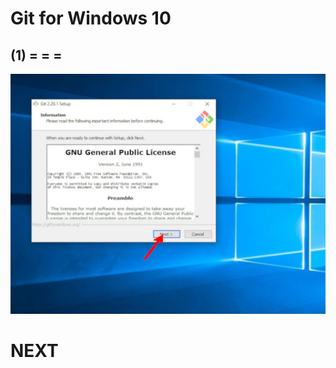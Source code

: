 # Git for Windows 10

## (1) = = =

<img src="pictures/gimp-git-win10-01.jpg"  width="800">


# NEXT 
